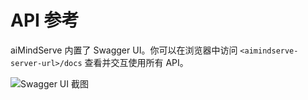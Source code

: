 # API 参考

aiMindServe 内置了 Swagger UI。你可以在浏览器中访问 `<aimindserve-server-url>/docs` 查看并交互使用所有 API。

![Swagger UI 截图](assets/swagger-ui-screenshot.png)
